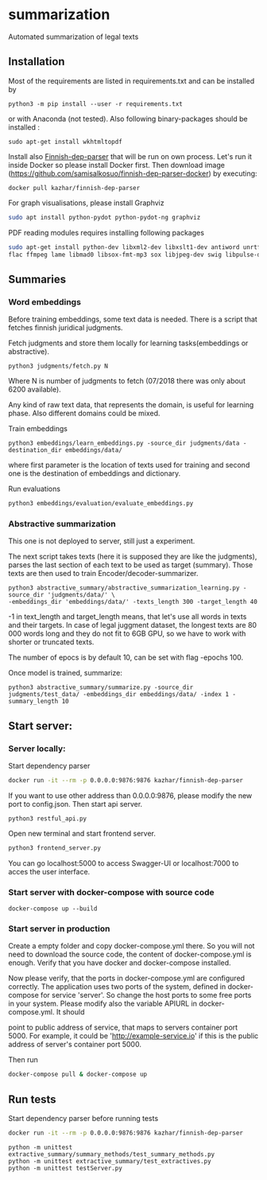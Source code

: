 # summarization
Automated summarization of legal texts

## Installation
Most of the requirements are listed in requirements.txt and can be installed by
```
python3 -m pip install --user -r requirements.txt
```
or with Anaconda (not tested).
Also following binary-packages should be installed :
```
sudo apt-get install wkhtmltopdf
```

Install also [Finnish-dep-parser](http://turkunlp.github.io/Finnish-dep-parser/) that will be run on own process.
Let's run it inside Docker so please install Docker first.
Then download image (https://github.com/samisalkosuo/finnish-dep-parser-docker)
by executing:
```
docker pull kazhar/finnish-dep-parser
```

For graph visualisations, please install Graphviz
```bash
sudo apt install python-pydot python-pydot-ng graphviz
```
PDF reading modules requires installing following packages
```bash
sudo apt-get install python-dev libxml2-dev libxslt1-dev antiword unrtf poppler-utils pstotext tesseract-ocr \
flac ffmpeg lame libmad0 libsox-fmt-mp3 sox libjpeg-dev swig libpulse-dev
```

## Summaries

### Word embeddings

Before training embeddings, some text data is needed. There is a script that fetches finnish juridical judgments.

Fetch judgments and store them locally for learning tasks(embeddings or abstractive).
```
python3 judgments/fetch.py N
```
Where N is number of judgments to fetch (07/2018 there was only about 6200 available).

Any kind of raw text data, that represents the domain, is useful for learning phase. Also different
domains could be mixed.

Train embeddings

```
python3 embeddings/learn_embeddings.py -source_dir judgments/data -destination_dir embeddings/data/
```
where first parameter is the location of texts used for training and second one is the destination of embeddings and dictionary.

Run evaluations
```bash
python3 embeddings/evaluation/evaluate_embeddings.py 
```

### Abstractive summarization
This one is not deployed to server, still just a experiment.

The next script takes texts (here it is supposed they are like the judgments), parses the last section
of each text to be used as target (summary). Those texts are then used to train Encoder/decoder-summarizer.
```
python3 abstractive_summary/abstractive_summarization_learning.py -source_dir 'judgments/data/' \
-embeddings_dir 'embeddings/data/' -texts_length 300 -target_length 40
```
-1 in text_length and target_length means, that let's use all words in texts and their targets. 
In case of legal juggment dataset, the longest texts are 80 000 words long and they do not fit to 6GB GPU, so we have to work with shorter or truncated texts.

The number of epocs is by default 10, can be set with flag -epochs 100.

Once model is trained, summarize: 
```
python3 abstractive_summary/summarize.py -source_dir judgments/test_data/ -embeddings_dir embeddings/data/ -index 1 -summary_length 10

```

## Start server:

### Server locally:

Start dependency parser
```bash
docker run -it --rm -p 0.0.0.0:9876:9876 kazhar/finnish-dep-parser
```
If you want to use other address than 0.0.0.0:9876, please modify the new port to config.json.
Then start api server.
```
python3 restful_api.py
```
Open new terminal and start frontend server.

```bash
python3 frontend_server.py
``` 
You can go localhost:5000 to access Swagger-UI or localhost:7000 to acces the user interface.

### Start server with docker-compose with source code

```
docker-compose up --build
```

### Start server in production

Create a empty folder and copy docker-compose.yml there. So you will not need to download the source code, the content 
of docker-compose.yml is enough. Verify that you have docker and docker-compose installed.

Now please verify, that the ports in docker-compose.yml are configured correctly.
The application uses two ports of the system, defined in docker-compose for service 'server'. So change the 
host ports to some free ports in your system. Please modify also the variable APIURL in docker-compose.yml. It should
 
 point to public address of service, that maps to servers container port 5000. For example, it 
could be 'http://example-service.io' if this is the public address of server's container port 5000.

Then run
```bash
docker-compose pull & docker-compose up
```


## Run tests
Start dependency parser before running tests
```bash
docker run -it --rm -p 0.0.0.0:9876:9876 kazhar/finnish-dep-parser
```
```
python -m unittest extractive_summary/summary_methods/test_summary_methods.py
python -m unittest extractive_summary/test_extractives.py
python -m unittest testServer.py
```